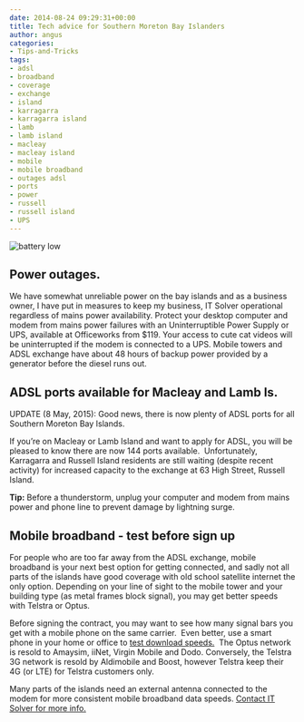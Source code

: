 ```yaml
---
date: 2014-08-24 09:29:31+00:00
title: Tech advice for Southern Moreton Bay Islanders
author: angus
categories:
- Tips-and-Tricks
tags:
- adsl
- broadband
- coverage
- exchange
- island
- karragarra
- karragarra island
- lamb
- lamb island
- macleay
- macleay island
- mobile
- mobile broadband
- outages adsl
- ports
- power
- russell
- russell island
- UPS
---
```


![battery low](/assets/images/battery.gif)
## Power outages.
We have somewhat unreliable power on the bay islands and as a business owner, I have put in measures to keep my business, IT Solver operational regardless of mains power availability. Protect your desktop computer and modem from mains power failures with an Uninterruptible Power Supply or UPS, available at Officeworks from $119. Your access to cute cat videos will be uninterrupted if the modem is connected to a UPS. Mobile towers and ADSL exchange have about 48 hours of backup power provided by a generator before the diesel runs out.


## <del></del>ADSL ports available for Macleay and Lamb Is.


UPDATE (8 May, 2015): Good news, there is now plenty of ADSL ports for all Southern Moreton Bay Islands.

If you’re on Macleay or Lamb Island and want to apply for ADSL, you will be pleased to know there are now 144 ports available.  Unfortunately, Karragarra and Russell Island residents are still waiting (despite recent activity) for increased capacity to the exchange at 63 High Street, Russell Island.


**Tip:** Before a thunderstorm, unplug your computer and modem from mains power and phone line to prevent damage by lightning surge.

## Mobile broadband - test before sign up

For people who are too far away from the ADSL exchange, mobile broadband is your next best option for getting connected, and sadly not all parts of the islands have good coverage with old school satellite internet the only option. Depending on your line of sight to the mobile tower and your building type (as metal frames block signal), you may get better speeds with Telstra or Optus.

Before signing the contract, you may want to see how many signal bars you get with a mobile phone on the same carrier.  Even better, use a smart phone in your home or office to [test download speeds.](https://ozspeedtest.com)  The Optus network is resold to Amaysim, iiNet, Virgin Mobile and Dodo. Conversely, the Telstra 3G network is resold by Aldimobile and Boost, however Telstra keep their 4G (or LTE) for Telstra customers only.

Many parts of the islands need an external antenna connected to the modem for more consistent mobile broadband data speeds. [Contact IT Solver for more info.](https://itsolver.net/contact-us/)

